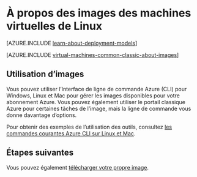 <properties
    pageTitle="À propos des images de Linux pour les machines virtuelles | Microsoft Azure"
    description="Obtenir des informations sur l’utilisation des images de Linux avec les machines virtuelles dans Azure."
    services="virtual-machines-linux"
    documentationCenter=""
    authors="cynthn"
    manager="timlt"
    editor="tysonn"
    tags="azure-service-management"/>

<tags
    ms.service="virtual-machines-linux"
    ms.workload="infrastructure-services"
    ms.tgt_pltfrm="vm-linux"
    ms.devlang="na"
    ms.topic="article"
    ms.date="07/21/2016"
    ms.author="cynthn"/>

# <a name="about-images-for-linux-virtual-machines"></a>À propos des images des machines virtuelles de Linux

[AZURE.INCLUDE [learn-about-deployment-models](../../includes/learn-about-deployment-models-classic-include.md)]

[AZURE.INCLUDE [virtual-machines-common-classic-about-images](../../includes/virtual-machines-common-classic-about-images.md)]

## <a name="working-with-images"></a>Utilisation d’images

Vous pouvez utiliser l’Interface de ligne de commande Azure (CLI) pour Windows, Linux et Mac pour gérer les images disponibles pour votre abonnement Azure. Vous pouvez également utiliser le portail classique Azure pour certaines tâches de l’image, mais la ligne de commande vous donne davantage d’options.

Pour obtenir des exemples de l’utilisation des outils, consultez [les commandes courantes Azure CLI sur Linux et Mac](virtual-machines-linux-cli-manage.md).


## <a name="next-steps"></a>Étapes suivantes

Vous pouvez également [télécharger votre propre image](virtual-machines-linux-classic-create-upload-vhd.md).
